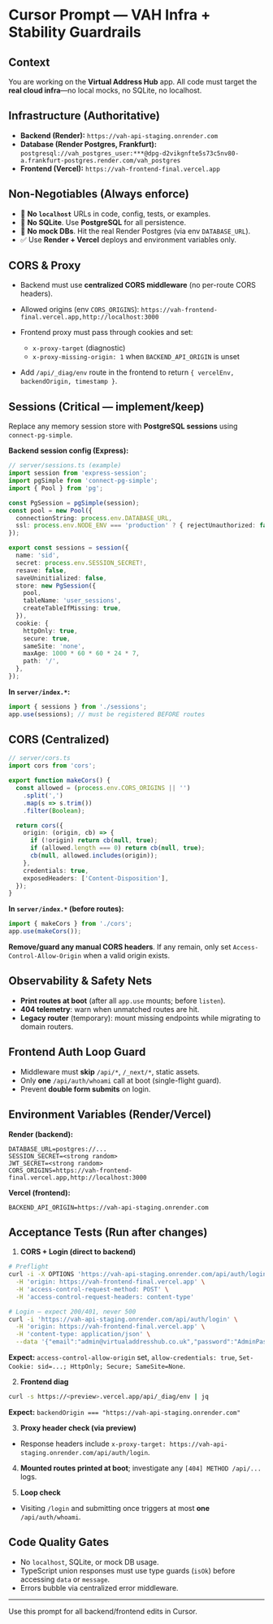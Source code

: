 # Cursor Prompt — VAH Infra + Stability Guardrails

## Context

You are working on the **Virtual Address Hub** app. All code must target the **real cloud infra**—no local mocks, no SQLite, no localhost.

## Infrastructure (Authoritative)

* **Backend (Render):** `https://vah-api-staging.onrender.com`
* **Database (Render Postgres, Frankfurt):**
  `postgresql://vah_postgres_user:***@dpg-d2vikgnfte5s73c5nv80-a.frankfurt-postgres.render.com/vah_postgres`
* **Frontend (Vercel):** `https://vah-frontend-final.vercel.app`

## Non-Negotiables (Always enforce)

* 🚫 **No `localhost`** URLs in code, config, tests, or examples.
* 🚫 **No SQLite**. Use **PostgreSQL** for all persistence.
* 🚫 **No mock DBs**. Hit the real Render Postgres (via env `DATABASE_URL`).
* ✅ Use **Render + Vercel** deploys and environment variables only.

## CORS & Proxy

* Backend must use **centralized CORS middleware** (no per-route CORS headers).
* Allowed origins (env `CORS_ORIGINS`):
  `https://vah-frontend-final.vercel.app,http://localhost:3000`
* Frontend proxy must pass through cookies and set:

  * `x-proxy-target` (diagnostic)
  * `x-proxy-missing-origin: 1` when `BACKEND_API_ORIGIN` is unset
* Add `/api/_diag/env` route in the frontend to return `{ vercelEnv, backendOrigin, timestamp }`.

## Sessions (Critical — implement/keep)

Replace any memory session store with **PostgreSQL sessions** using `connect-pg-simple`.

**Backend session config (Express):**

```ts
// server/sessions.ts (example)
import session from 'express-session';
import pgSimple from 'connect-pg-simple';
import { Pool } from 'pg';

const PgSession = pgSimple(session);
const pool = new Pool({
  connectionString: process.env.DATABASE_URL,
  ssl: process.env.NODE_ENV === 'production' ? { rejectUnauthorized: false } : false,
});

export const sessions = session({
  name: 'sid',
  secret: process.env.SESSION_SECRET!,
  resave: false,
  saveUninitialized: false,
  store: new PgSession({
    pool,
    tableName: 'user_sessions',
    createTableIfMissing: true,
  }),
  cookie: {
    httpOnly: true,
    secure: true,
    sameSite: 'none',
    maxAge: 1000 * 60 * 60 * 24 * 7,
    path: '/',
  },
});
```

**In `server/index.*`:**

```ts
import { sessions } from './sessions';
app.use(sessions); // must be registered BEFORE routes
```

## CORS (Centralized)

```ts
// server/cors.ts
import cors from 'cors';

export function makeCors() {
  const allowed = (process.env.CORS_ORIGINS || '')
    .split(',')
    .map(s => s.trim())
    .filter(Boolean);

  return cors({
    origin: (origin, cb) => {
      if (!origin) return cb(null, true);
      if (allowed.length === 0) return cb(null, true);
      cb(null, allowed.includes(origin));
    },
    credentials: true,
    exposedHeaders: ['Content-Disposition'],
  });
}
```

**In `server/index.*` (before routes):**

```ts
import { makeCors } from './cors';
app.use(makeCors());
```

**Remove/guard any manual CORS headers**. If any remain, only set `Access-Control-Allow-Origin` when a valid origin exists.

## Observability & Safety Nets

* **Print routes at boot** (after all `app.use` mounts; before `listen`).
* **404 telemetry**: warn when unmatched routes are hit.
* **Legacy router** (temporary): mount missing endpoints while migrating to domain routers.

## Frontend Auth Loop Guard

* Middleware must **skip** `/api/*`, `/_next/*`, static assets.
* Only **one** `/api/auth/whoami` call at boot (single-flight guard).
* Prevent **double form submits** on login.

## Environment Variables (Render/Vercel)

**Render (backend):**

```
DATABASE_URL=postgres://...
SESSION_SECRET=<strong random>
JWT_SECRET=<strong random>
CORS_ORIGINS=https://vah-frontend-final.vercel.app,http://localhost:3000
```

**Vercel (frontend):**

```
BACKEND_API_ORIGIN=https://vah-api-staging.onrender.com
```

## Acceptance Tests (Run after changes)

1. **CORS + Login (direct to backend)**

```bash
# Preflight
curl -i -X OPTIONS 'https://vah-api-staging.onrender.com/api/auth/login' \
  -H 'origin: https://vah-frontend-final.vercel.app' \
  -H 'access-control-request-method: POST' \
  -H 'access-control-request-headers: content-type'

# Login — expect 200/401, never 500
curl -i 'https://vah-api-staging.onrender.com/api/auth/login' \
  -H 'origin: https://vah-frontend-final.vercel.app' \
  -H 'content-type: application/json' \
  --data '{"email":"admin@virtualaddresshub.co.uk","password":"AdminPass123!"}'
```

**Expect:** `access-control-allow-origin` set, `allow-credentials: true`, `Set-Cookie: sid=...; HttpOnly; Secure; SameSite=None`.

2. **Frontend diag**

```bash
curl -s https://<preview>.vercel.app/api/_diag/env | jq
```

**Expect:** `backendOrigin === "https://vah-api-staging.onrender.com"`

3. **Proxy header check (via preview)**

* Response headers include `x-proxy-target: https://vah-api-staging.onrender.com/api/auth/login`.

4. **Mounted routes printed at boot**; investigate any `[404] METHOD /api/...` logs.

5. **Loop check**

* Visiting `/login` and submitting once triggers at most **one** `/api/auth/whoami`.

## Code Quality Gates

* No `localhost`, SQLite, or mock DB usage.
* TypeScript union responses must use type guards (`isOk`) before accessing `data` or `message`.
* Errors bubble via centralized error middleware.

---

Use this prompt for all backend/frontend edits in Cursor.

